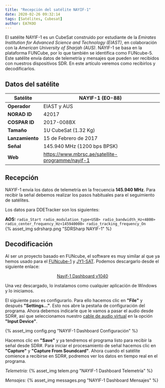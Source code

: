 ```yaml
---
title: "Recepción del satélite NAYIF-1"
date: 2020-02-26 09:32:14
tags: [Satélites, Cubesat]
author: EA7KOO
---
```


El satélite NAYIF-1 es un CubeSat construido por estudiante de la _Emirates Institution for Advanced Science and Technology (EIAST)_, en colaboración con la _American University of Sharjah (AUS)_.
NAYIF-1 se basa en la plataforma FUNCube, por lo que también se identifica como FUNcube-5.
Este satélite envía datos de telemetría y mensajes que pueden ser recibidos con nuestros dispositivos SDR. En este artículo veremos como recibirlos y decodificarlos.

<!-- more -->

## Datos del satélite

| Satélite        | NAYIF-1 (EO-88) |
|-----------------|---|
| **Operador**    | EIAST y AUS |
| **NORAD ID**    | 42017 |
| **COSPAR ID**   | 2017-008BX |
| **Tamaño**      | 1U CubeSat (1.32 Kg) |
| **Lanzamiento** | 15 de Febrero de 2017 |
| **Señal**       | 145.940 MHz (1200 bps BPSK) |
| **Web**         | https://www.mbrsc.ae/satellite-programme/nayif-1 |

## Recepción

NAYIF-1 envía los datos de telemetría en la frecuencia **145.940 MHz**. Para recibir la señal debemos realizar los pasos habituales para el seguimiento de satélites.

Los datos para DDETracker son los siguientes:

**AOS:**
    ```
    radio_Start
    radio_modulation_type<USB>
    radio_bandwidth_Hz<4800>
    radio_center_frequency_Hz<145940000>
    radio_tracking_frequency_On
    ```
</br>
{% asset_img sdrsharp.png "SDRSharp NAYIF-1" %}


## Decodificación

Al ser un proyecto basado en FUNcube, el software es muy similar al que ya hemos usado para el [FUNcube-1](https://sdr-es.com/2020/02/22/recepcion-funcube1/) y [JY1-SAT](https://sdr-es.com/2020/02/25/recepcion-jy1sat/). Podemos descargarlo desde el siguiente enlace:

[<center>Nayif-1 Dashboard v1040</center>](https://download.funcube.org.uk/Nayif-1_Dashboard_1040_Installer.msi)

Una vez descargado, lo instalamos como cualquier aplicación de Windows y lo iniciamos.

El siguiente paso es configurarlo. Para ello hacemos clic en **"File"** y después **"Settings..."**. Esto nos abre la pestaña de configuración del programa.
Ahora debemos indicarle que le vamos a pasar el audio desde SDR#, así que seleccionamos nuestro [cable de audio virtual](https://sdr-es.com/2020/01/21/instalacion-virtual-cable-audio/) en la opción **"Input Device"**.

{% asset_img config.png "NAYIF-1 Dashboard Configuración" %}

Hacemos clic en **"Save"** y ya tendremos el programa listo para recibir la señal desde SDR#.
Para iniciar el procesamiento de señal hacemos clic en **"Capture"** y **"Capture From Soundcard"**. Ahora cuando el satélite comience a recibirse en SDR#, podremos ver los datos en tiempo real en el programa.

_Telemetría:_
{% asset_img telem.png "NAYIF-1 Dashboard Telemetría" %}

_Mensajes:_
{% asset_img messages.png "NAYIF-1 Dashboard Mensajes" %}
